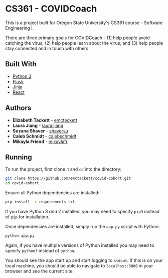 # CS361 - COVIDCoach
This is a project built for Oregon State University's CS361 course - Software Engineering I.

There are three primary goals for COVIDCoach - 
(1) help people avoid catching the virus,
(2) help people learn about the virus, and
(3) help people stay connected and in touch with others. 

## Built With
* [Python 3](https://docs.python.org/3/)
* [Flask](https://flask.palletsprojects.com/en/1.1.x/)
* [Jinja](https://jinja.palletsprojects.com/en/2.11.x/)
* [React](https://reactjs.org/)


## Authors
* **Elizabeth Tackett** - [emctackett](https://github.com/emctackett)
* **Laura Jiang** - [laurajjiang](https://github.com/laurajjiang)
* **Suzana Shaver** - [shaversu](https://github.com/shaversu)
* **Caleb Schmidt** - [calebschmidt](https://github.com/calebschmidt)
* **Mikayla Friend** - [mikaylafr](https://github.com/MikaylaFr)


## Running
To run the project, first clone it and `cd` into the directory:
```bash
git clone https://github.com/emctackett/covid-cohort.git
cd covid-cohort
```

Ensure all Python dependencies are installed:
```bash
pip install -r requirements.txt
```

If you have Python 3 _and_ 2 installed, you may need to specify `pip3` instead of `pip` for installation.

Once dependencies are installed, simply run the `app.py` script with Python:
```bash
python app.py
```
Again, if you have multiple versions of Python installed you may need to specify `python3` instead of `python`.

You should see the app start up and start logging to `stdout`. If this is on your local machine, you should be able to navigate to `localhost:5000` in your browser and see the current site.
